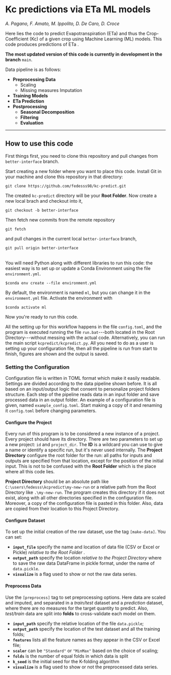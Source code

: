 # Kc predictions via ETa ML models
*A. Pagano, F. Amato, M. Ippolito, D. De Caro, D. Croce*

Here lies the code to predict Evapotranspiration (ETa) and thus the Crop-Coefficient (Kc) of a given crop using Machine Learning (ML) models. 
This code produces predictions of ETa .

**The most updated version of this code is currently in development in the branch** `main`.

Data pipeline is as follows:
- **Preprocessing Data**
    - Scaling
    - Missing measures Imputation
- **Training Models**
- **ETa Prediction**
- **Postprocessing**
    - **Seasonal Decomposition**
    - **Filtering**
    - **Evaluation**

---
## How to use this code
First things first, you need to clone this repository and pull changes from `better-interface` branch.

Start creating a new folder where you want to place this code.
Install Git in your machine and clone this repository in that directory:
```git
git clone https://github.com/fedesss98/kc-predict.git
```
The created `kc-predict` directory will be your **Root Folder**.
Now create a new local brach and checkout into it, 
```git
git checkout -b better-interface
```
Then fetch new commits from the remote repository
```git
git fetch
```
and pull changes in the current local `better-interface` branch,
```git
git pull origin better-interface
```
\
You will need Python along with different libraries to run this code: the easiest way is to set up or update a Conda Environment using the file `environment.yml`.
```
$conda env create --file environment.yml
```
By default, the environment is named `ml`, but you can change it in the `environment.yml` file.
Activate the environment with
```
$conda activate ml
```
Now you're ready to run this code.

All the setting up for this workflow happens in the file `config.toml`, and the program is executed running the file `run.bat`---both located in the Root Directory---without messing with the actual code. 
Alternatively, you can run the main script `kcpredict/kcpredict.py`. 
All you need to do as a user is setting up your configuration file, then all the pipeline is run from start to finish, figures are shown and the output is saved.

### Setting the Configuration
Configuration file is written in TOML format which make it easily readable. 
Settings are divided according to the data pipeline shown before. 
It is all based on an input/output logic that consent to personalize project folders structure. 
Each step of the pipeline reads data in an input folder and save processed data in an output folder. 
An example of a configuration file is given, named `example_config.toml`. 
Start making a copy of it and renaming it `config.toml` before changing parameters. 

#### Configure the Project
Every run of this program is to be considered a new instance of a project. Every project should have its directory. 
There are two parameters to set up a new project: `id` and `project_dir`. 
The **ID** is a wildcard you can use to give a name or identify a specific run, but it's never used internally. 
The **Project Directory** configure the root folder for the run: all paths for inputs and outputs are specified from that location, except for the position of the initial input. 
This is not to be confused with the **Root Folder** which is the place where all this code lies.

**Project Directory** should be an absolute path like
`C:\users\fedesss\kcpredict\my-new-run` or a relative path from the Root Directory like `.\my-new-run`. 
The program creates this directory if it does not exist, along with all other directories specified in the configuration file. Moreover, a copy of the configuration file is pasted in this folder. Also, data are copied from their location to this Project Directory.

#### Configure Dataset
To set up the initial creation of the raw dataset, use the tag `[make-data]`. You can set:

- **`input_file`** specify the name and location of data file (CSV or Excel or Pickle) *relative to the Root Folder* .
- **`output_path`** specify the location *relative to the Project Directory* where to save the raw data DataFrame in pickle format, under the name of `data.pickle`.
- **`visualize`** is a flag used to show or not the raw data series.

#### Preprocess Data
Use the `[preprocess]` tag to set preprocessing options. Here data are scaled and imputed, and separated in a *train/test* dataset and a *prediction* dataset, where there are no measures for the target quantity to predict. Also, *test/train* data are split into **folds** to cross-validate each model on them.

- **`input_path`** specify the relative location of the file `data.pickle`;
- **`output_path`** specify the location of the test dataset and all the training folds;
- **`features`** lists all the feature names as they appear in the CSV or Excel file;
- **`scaler`** can be `"Standard"` or `"MinMax"` based on the choice of scaling;
- **`folds`** is the number of equal folds in which data is split
- **`k_seed`** is the initial seed for the K-folding algorithm
- **`visualize`** is a flag used to show or not the preprocessed data series.



